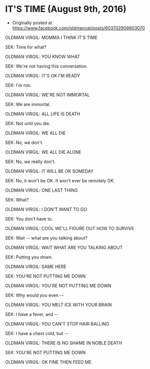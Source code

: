 # IT'S TIME (August 9th, 2016)

 * Originally posted at https://www.facebook.com/oldmancat/posts/603702909803070

OLDMAN VIRGIL: MOMMA I THINK IT'S TIME

SEK: Time for what?

OLDMAN VIRGIL: YOU KNOW WHAT

SEK: We're not having this conversation.

OLDMAN VIRGIL: IT'S OK I'M READY

SEK: I'm not.

OLDMAN VIRGIL: WE'RE NOT IMMORTAL

SEK: We are immortal.

OLDMAN VIRGIL: ALL LIFE IS DEATH

SEK: Not until you die.

OLDMAN VIRGIL: WE ALL DIE

SEK: No, we don't.

OLDMAN VIRGIL: WE ALL DIE ALONE

SEK: No, we really don't.

OLDMAN VIRGIL: IT WILL BE OK SOMEDAY

SEK: No, it won't be OK. It won't ever be remotely OK.

OLDMAN VIRGIL: ONE LAST THING

SEK: What?

OLDMAN VIRGIL: I DON'T WANT TO GO

SEK: You don't have to.

OLDMAN VIRGIL: COOL WE'LL FIGURE OUT HOW TO SURVIVE

SEK: Wait -- what are you talking about?

OLDMAN VIRGIL: WAIT WHAT ARE YOU TALKING ABOUT

SEK: Putting you down.

OLDMAN VIRGIL: SAME HERE

SEK: YOU'RE NOT PUTTING ME DOWN

OLDMAN VIRGIL: YOU'RE NOT PUTTING ME DOWN

SEK: Why would you even --

OLDMAN VIRGIL: YOU MELT ICE WITH YOUR BRAIN

SEK: I have a fever, and --

OLDMAN VIRGIL: YOU CAN'T STOP HAIR BALLING

SEK: I have a chest cold, but --

OLDMAN VIRGIL: THERE IS NO SHAME IN NOBLE DEATH

SEK: YOU'RE NOT PUTTING ME DOWN

OLDMAN VIRGIL: OK FINE THEN FEED ME

